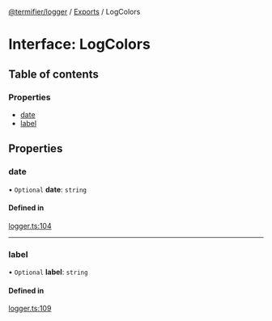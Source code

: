[@termifier/logger](../README.md) / [Exports](../modules.md) / LogColors

# Interface: LogColors

## Table of contents

### Properties

- [date](LogColors.md#date)
- [label](LogColors.md#label)

## Properties

### date

• `Optional` **date**: `string`

#### Defined in

[logger.ts:104](https://github.com/permasoft-factory/termifier/blob/3a2c8f0/packages/logger/src/logger.ts#L104)

___

### label

• `Optional` **label**: `string`

#### Defined in

[logger.ts:109](https://github.com/permasoft-factory/termifier/blob/3a2c8f0/packages/logger/src/logger.ts#L109)
